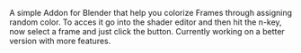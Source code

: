 A simple Addon for Blender that help you colorize Frames through assigning random color.
To acces it go into the shader editor and then hit the n-key, now select a frame and just click the button.
Currently working on a better version with more features.
